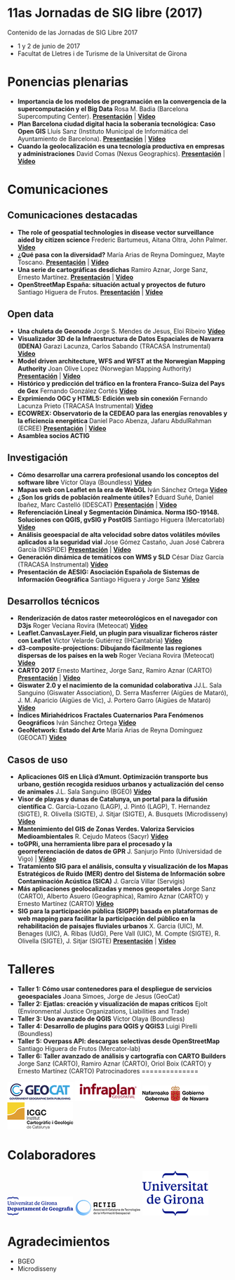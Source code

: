 # 11as Jornadas de SIG libre (2017)

Contenido de las Jornadas de SIG Libre 2017

* 1 y 2 de junio de 2017
* Facultat de Lletres i de Turisme de la Universitat de Girona

Ponencias plenarias
====================

* **Importancia de los modelos de programación en la convergencia de la supercomputación y el Big Data** Rosa M. Badia (Barcelona Supercomputing Center). **[Presentación](https://dugi-doc.udg.edu/handle/10256/15685)** | **[Vídeo]()**
* **Plan Barcelona ciudad digital hacia la soberanía tecnológica: Caso Open GIS**  Lluís Sanz (Instituto Municipal de Informática del Ayuntamiento de Barcelona). **[Presentación](https://dugi-doc.udg.edu/handle/10256/15686)** | **[Vídeo]()**
* **Cuando la geolocalización es una tecnología productiva en empresas y administraciones** David Comas (Nexus Geographics). **[Presentación](https://dugi-doc.udg.edu/handle/10256/15687)** | **[Vídeo]()**

Comunicaciones
=================

Comunicaciones destacadas
---------------------------

* **The role of geospatial technologies in disease vector surveillance aided by citizen science**  Frederic Bartumeus, Aitana Oltra, John Palmer.  **[Vídeo](http://diobma.udg.edu/handle/10256.1/4777)**
* **¿Qué pasa con la diversidad?** María Arias de Reyna Domínguez, Mayte Toscano. **[Presentación](https://dugi-doc.udg.edu/handle/10256/15688)** | **[Vídeo](http://diobma.udg.edu/handle/10256.1/4778)**
* **Una serie de cartográficas desdichas** Ramiro Aznar, Jorge Sanz, Ernesto Martínez. **[Presentación](https://dugi-doc.udg.edu/handle/10256/15689)** | **[Vídeo](http://diobma.udg.edu/handle/10256.1/4779)**
* **OpenStreetMap España: situación actual y proyectos de futuro** Santiago Higuera de Frutos. **[Presentación](https://dugi-doc.udg.edu/handle/10256/15690)** | **[Vídeo](http://diobma.udg.edu/handle/10256.1/4780)**


Open data
---------------------------

* **Una chuleta de Geonode**  Jorge S. Mendes de Jesus, Eloi Ribeiro  **[Vídeo](http://diobma.udg.edu/handle/10256.1/4795)**
* **Visualizador 3D de la Infraestructura de Datos Espaciales de Navarra (IDENA)** Garazi Lacunza, Carlos Sabando (TRACASA Instrumental) **[Vídeo](http://diobma.udg.edu/handle/10256.1/4796)**
* **Model driven architecture, WFS and WFST at the Norwegian Mapping Authority** Joan Olive Lopez (Norwegian Mapping Authority) **[Presentación](https://dugi-doc.udg.edu/handle/10256/15691)** | **[Vídeo](http://diobma.udg.edu/handle/10256.1/4797)**
* **Histórico y predicción del tráfico en la frontera Franco-Suiza del Pays de Gex** Fernando González Cortés  **[Vídeo](http://diobma.udg.edu/handle/10256.1/4798)**
* **Exprimiendo OGC y HTML5: Edición web sin conexión** Fernando Lacunza Prieto (TRACASA Instrumental) **[Vídeo](http://diobma.udg.edu/handle/10256.1/4799)**
* **ECOWREX: Observatorio de la CEDEAO para las energías renovables y la eficiencia energética**  Daniel Paco Abenza, Jafaru AbdulRahman (ECREE) **[Presentación](https://dugi-doc.udg.edu/handle/10256/15692)** | **[Vídeo](http://diobma.udg.edu/handle/10256.1/4800)**
* **Asamblea socios ACTIG** 

Investigación
---------------------------

* **Cómo desarrollar una carrera profesional usando los conceptos del software libre**   Víctor Olaya (Boundless)  **[Vídeo](http://diobma.udg.edu/handle/10256.1/4781)**
* **Mapas web con Leaflet en la era de WebGL** Iván Sánchez Ortega  **[Vídeo](http://diobma.udg.edu/handle/10256.1/4782)**
* **¿Son los grids de población realmente útiles?**  Eduard Suñé, Daniel Ibañez, Marc Castelló (IDESCAT) **[Presentación](https://dugi-doc.udg.edu/handle/10256/15693)** | **[Vídeo](http://diobma.udg.edu/handle/10256.1/4783)**
* **Referenciación Lineal y Segmentación Dinámica. Norma ISO-19148. Soluciones con QGIS, gvSIG y PostGIS** Santiago Higuera (Mercatorlab)  **[Vídeo](http://diobma.udg.edu/handle/10256.1/4784)**
* **Análisis geoespacial de alta velocidad sobre datos volátiles móviles aplicados a la seguridad vial** Jose Gómez Castaño, Juan José Cabrera García (INSPIDE) **[Presentación](https://dugi-doc.udg.edu/handle/10256/15694)** | **[Vídeo]()**
* **Generación dinámica de temáticos con WMS y SLD**  César Díaz García (TRACASA Instrumental) **[Vídeo](http://diobma.udg.edu/handle/10256.1/4786)**
* **Presentación de AESIG: Asociación Española de Sistemas de Información Geográfica**  Santiago Higuera y Jorge Sanz  **[Vídeo](http://diobma.udg.edu/handle/10256.1/4792)**

Desarrollos técnicos
---------------------------

* **Renderización de datos raster meteorológicos en el navegador con D3js**   Roger Veciana Rovira (Meteocat) **[Vídeo](http://diobma.udg.edu/handle/10256.1/4801)**
* **Leaflet.CanvasLayer.Field, un plugin para visualizar ficheros ráster con Leaflet** Víctor Velarde Gutiérrez (IHCantabria)  **[Vídeo](http://diobma.udg.edu/handle/10256.1/4802)**
* **d3-composite-projections: Dibujando fácilmente las regiones dispersas de los países en la web**  Roger Veciana Rovira (Meteocat) **[Vídeo](**[Vídeo](http://diobma.udg.edu/handle/10256.1/4802)**)**
* **CARTO 2017** Ernesto Martínez, Jorge Sanz, Ramiro Aznar (CARTO) **[Presentación](https://dugi-doc.udg.edu/handle/10256/15695)** | **[Vídeo](http://diobma.udg.edu/handle/10256.1/4804)**
* **Giswater 2.0 y el nacimiento de la comunidad colaborativa** JJ.L. Sala Sanguino (Giswater Association), D. Serra Masferrer (Aigües de Mataró), J. M. Aparicio (Aigües de Vic), J. Portero Garro (Aigües de Mataró) **[Vídeo](http://diobma.udg.edu/handle/10256.1/4805)**
* **Índices Miriahédricos Fractales Cuaternarios Para Fenómenos Geográficos**  Iván Sánchez Ortega **[Vídeo](http://diobma.udg.edu/handle/10256.1/4806)**
* **GeoNetwork: Estado del Arte** María Arias de Reyna Domínguez (GEOCAT)  **[Vídeo](http://diobma.udg.edu/handle/10256.1/4807)**

Casos de uso
---------------------------

* **Aplicaciones GIS en Lliçà d’Amunt. Optimización transporte bus urbano, gestión recogida residuos urbanos y actualización del censo de animales**   J.L. Sala Sanguino (BGEO)  **[Vídeo](http://diobma.udg.edu/handle/10256.1/4788)**
* **Visor de playas y dunas de Catalunya, un portal para la difusión científica** C. Garcia-Lozano (LAGP), J. Pintó (LAGP), T. Hernandez (SIGTE), R. Olivella (SIGTE), J. Sitjar (SIGTE), A. Busquets (Microdisseny)  **[Vídeo](http://diobma.udg.edu/handle/10256.1/4789)**
* **Mantenimiento del GIS de Zonas Verdes. Valoriza Servicios Medioambientales**  R. Cejudo Mateos (Sacyr)  **[Vídeo](http://diobma.udg.edu/handle/10256.1/4790)**
* **toGPRi, una herramienta libre para el procesado y la georreferenciación de datos de GPR** J. Sanjurjo Pinto (Universidad de Vigo)  | **[Vídeo](http://diobma.udg.edu/handle/10256.1/4791)**
* **Tratamiento SIG para el análisis, consulta y visualización de los Mapas Estratégicos de Ruido (MER) dentro del Sistema de Información sobre Contaminación Acústica (SICA)** J. García Villar (Servigis) 
* **Más aplicaciones geolocalizadas y menos geoportales** Jorge Sanz (CARTO), Alberto Asuero (Geographica), Ramiro Aznar (CARTO) y Ernesto Martínez (CARTO)  **[Vídeo](http://diobma.udg.edu/handle/10256.1/4793)**
* **SIG para la participación pública (SIGPP) basada en plataformas de web mapping para facilitar la participación del público en la rehabilitación de paisajes fluviales urbanos** X. Garcia (UIC), M. Benages (UIC), A. Ribas (UdG), Pere Vall (UIC), M. Compte (SIGTE), R. Olivella (SIGTE), J. Sitjar (SIGTE) **[Presentación](https://dugi-doc.udg.edu/handle/10256/15696)** | **[Vídeo](http://diobma.udg.edu/handle/10256.1/4794)**

Talleres
========

* **Taller 1:  Cómo usar contenedores para el despliegue de servicios geoespaciales** Joana Simoes, Jorge de Jesus (GeoCat) 
* **Taller 2:  Ejatlas: creación y visualización de mapas críticos** Ejolt (Environmental Justice Organizations, Liabilities and Trade) 
* **Taller 3:  Uso avanzado de QGIS** Víctor Olaya (Boundless) 
* **Taller 4:  Desarrollo de plugins para QGIS y QGIS3** Luigi Pirelli (Boundless) 
* **Taller 5:  Overpass API: descargas selectivas desde OpenStreetMap** Santiago Higuera de Frutos (Mercator-lab)  
* **Taller 6:  Taller avanzado de análisis y cartografía con CARTO Builders** Jorge Sanz (CARTO), Ramiro Aznar (CARTO), Oriol Boix (CARTO) y Ernesto Martínez (CARTO) 
Patrocinadores
==============


![Geocat](img/geocat.png)
![Infraplan](img/infraplan.png)
![Gobierno de Navarra](img/navarra.png)
![ICGC](img/ICGC.png)


Colaboradores
==============

![Departament de Geografia, UdG](img/geografia.png)
![ACTIG](img/actig.JPG)
![UdG](img/UdG.png)



Agradecimientos
==============
* BGEO
* Microdisseny
